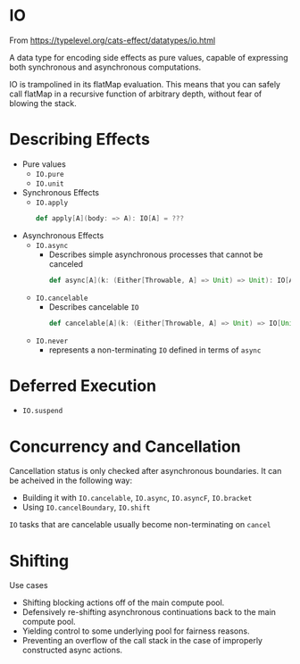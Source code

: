 # IO

From https://typelevel.org/cats-effect/datatypes/io.html

A data type for encoding side effects as pure values, capable of expressing both synchronous and asynchronous computations.

IO is trampolined in its flatMap evaluation. This means that you can safely call flatMap in a recursive function of arbitrary depth, without fear of blowing the stack.

# Describing Effects

- Pure values
    - `IO.pure`
    - `IO.unit`
- Synchronous Effects
    - `IO.apply`
        ```scala
        def apply[A](body: => A): IO[A] = ???
        ```
- Asynchronous Effects
    - `IO.async`
        - Describes simple asynchronous processes that cannot be canceled
            ```scala
            def async[A](k: (Either[Throwable, A] => Unit) => Unit): IO[A] = ???
            ```
    - `IO.cancelable`
        - Describes cancelable `IO`
            ```scala
            def cancelable[A](k: (Either[Throwable, A] => Unit) => IO[Unit]): IO[A] = ???
            ```
    - `IO.never`
        - represents a non-terminating `IO` defined in terms of `async`

# Deferred Execution

- `IO.suspend`

# Concurrency and Cancellation

Cancellation status is only checked after asynchronous boundaries.
It can be acheived in the following way:
- Building it with `IO.cancelable`, `IO.async`, `IO.asyncF`, `IO.bracket`
- Using `IO.cancelBoundary`, `IO.shift`

`IO` tasks that are cancelable usually become non-terminating on `cancel`

# Shifting 

Use cases
- Shifting blocking actions off of the main compute pool.
- Defensively re-shifting asynchronous continuations back to the main compute pool.
- Yielding control to some underlying pool for fairness reasons.
- Preventing an overflow of the call stack in the case of improperly constructed async actions.

